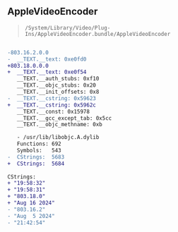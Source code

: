 ## AppleVideoEncoder

> `/System/Library/Video/Plug-Ins/AppleVideoEncoder.bundle/AppleVideoEncoder`

```diff

-803.16.2.0.0
-  __TEXT.__text: 0xe0fd0
+803.18.0.0.0
+  __TEXT.__text: 0xe0f54
   __TEXT.__auth_stubs: 0xf10
   __TEXT.__objc_stubs: 0x20
   __TEXT.__init_offsets: 0x8
-  __TEXT.__cstring: 0x59623
+  __TEXT.__cstring: 0x5962c
   __TEXT.__const: 0x15978
   __TEXT.__gcc_except_tab: 0x5cc
   __TEXT.__objc_methname: 0xb

   - /usr/lib/libobjc.A.dylib
   Functions: 692
   Symbols:   543
-  CStrings:  5683
+  CStrings:  5684
 
CStrings:
+ "19:58:32"
+ "19:58:31"
+ "803.18.0"
+ "Aug 16 2024"
- "803.16.2"
- "Aug  5 2024"
- "21:42:54"

```
